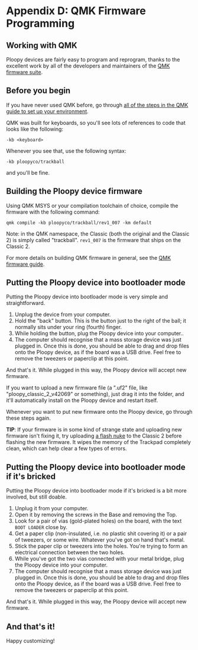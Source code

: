 # Appendix D: QMK Firmware Programming


## Working with QMK

Ploopy devices are fairly easy to program and reprogram, thanks to the excellent work by all of the developers and maintainers of the [QMK firmware suite](https://github.com/qmk/qmk_firmware).


## Before you begin

If you have never used QMK before, go through [all of the steps in the QMK guide to set up your environment](https://docs.qmk.fm/#/newbs_getting_started).

QMK was built for keyboards, so you'll see lots of references to code that looks like the following:

`-kb <keyboard>`

Whenever you see that, use the following syntax:

`-kb ploopyco/trackball`

and you'll be fine.


## Building the Ploopy device firmware

Using QMK MSYS or your compilation toolchain of choice, compile the firmware with the following command:

`qmk compile -kb ploopyco/trackball/rev1_007 -km default`

Note: in the QMK namespace, the Classic (both the original and the Classic 2) is simply called "trackball". `rev1_007` is the firmware that ships on the Classic 2.

For more details on building QMK firmware in general, see the [QMK firmware guide](https://docs.qmk.fm/#/newbs_building_firmware).


## Putting the Ploopy device into bootloader mode

Putting the Ploopy device into bootloader mode is very simple and straightforward.

1. Unplug the device from your computer.
2. Hold the "back" button. This is the button just to the right of the ball; it normally sits under your ring (fourth) finger.
6. While holding the button, plug the Ploopy device into your computer..
7. The computer should recognise that a mass storage device was just plugged in. Once this is done, you should be able to drag and drop files onto the Ploopy device, as if the board was a USB drive. Feel free to remove the tweezers or paperclip at this point.

And that's it. While plugged in this way, the Ploopy device will accept new firmware.

If you want to upload a new firmware file (a ".uf2" file, like "ploopy_classic_2_v42069" or something), just drag it into the folder, and it'll automatically install on the Ploopy device and restart itself.

Whenever you want to put new firmware onto the Ploopy device, go through these steps again.

**TIP**: If your firmware is in some kind of strange state and uploading new firmware isn't fixing it, try uploading [a flash nuke](https://learn.adafruit.com/getting-started-with-raspberry-pi-pico-circuitpython/circuitpython#flash-resetting-uf2-3083182) to the Classic 2 before flashing the new firmware. It wipes the memory of the Trackpad completely clean, which can help clear a few types of errors.


## Putting the Ploopy device into bootloader mode if it's bricked

Putting the Ploopy device into bootloader mode if it's bricked is a bit more involved, but still doable.

1. Unplug it from your computer.
2. Open it by removing the screws in the Base and removing the Top.
3. Look for a pair of vias (gold-plated holes) on the board, with the text `BOOT LOADER` close by.
4. Get a paper clip (non-insulated, i.e. no plastic shit covering it) or a pair of tweezers, or some wire. Whatever you've got on hand that's metal.
5. Stick the paper clip or tweezers into the holes. You're trying to form an electrical connection between the two holes.
6. While you've got the two vias connected with your metal bridge, plug the Ploopy device into your computer.
7. The computer should recognise that a mass storage device was just plugged in. Once this is done, you should be able to drag and drop files onto the Ploopy device, as if the board was a USB drive. Feel free to remove the tweezers or paperclip at this point.

And that's it. While plugged in this way, the Ploopy device will accept new firmware.


## And that's it!

Happy customizing!
